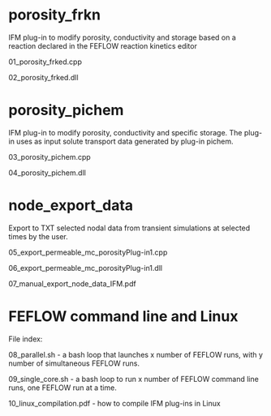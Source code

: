 # porosity_frkn

IFM plug-in to modify porosity, conductivity and storage based on a reaction declared in the FEFLOW reaction kinetics editor

01_porosity_frked.cpp

02_porosity_frked.dll

# porosity_pichem

IFM plug-in to modify porosity, conductivity and specific storage. The plug-in uses as input solute transport data generated by plug-in pichem.

03_porosity_pichem.cpp 

04_porosity_pichem.dll 

# node_export_data

Export to TXT selected nodal data from transient simulations at selected times by the user.

05_export_permeable_mc_porosityPlug-in1.cpp

06_export_permeable_mc_porosityPlug-in1.dll

07_manual_export_node_data_IFM.pdf

# FEFLOW command line and Linux

File index:

08_parallel.sh - a bash loop that launches x number of FEFLOW runs, with y number of simultaneous FEFLOW runs.

09_single_core.sh - a bash loop to run x number of FEFLOW command line runs, one FEFLOW run at a time.

10_linux_compilation.pdf - how to compile IFM plug-ins in Linux 

